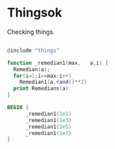 
# Thingsok

Checking things.


```awk 

@include "things"

function _remedian1(max,   a,i) {
  Remedian(a); 
  for(i=1;i<=max;i++)  
    Remedian1(a,rand()**2)
  print Remedians(a)
}

BEGIN {
      _remedian1(1e1) 
      _remedian1(1e3) 
      _remedian1(1e5) 
      _remedian1(1e7) 
}
```

